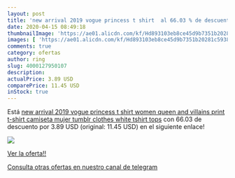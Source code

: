```yaml
---
layout: post
title: 'new arrival 2019 vogue princess t shirt  al 66.03 % de descuento'
date: 2020-04-15 08:49:18
thumbnailImage: 'https://ae01.alicdn.com/kf/Hd893103eb8ce45d9b7351b20281c5938P/new-arrival-2019-vogue-princess-t-shirt-women-queen-and-villains-print-t-shirt-camiseta-mujer.jpg_350x350._SL200_.jpg'
images: [ 'https://ae01.alicdn.com/kf/Hd893103eb8ce45d9b7351b20281c5938P/new-arrival-2019-vogue-princess-t-shirt-women-queen-and-villains-print-t-shirt-camiseta-mujer.jpg_350x350._SL200_.jpg' ]
comments: true
category: ofertas
author: ring
slug: 4000127950107
description:
actualPrice: 3.89 USD
comparePrice: 11.45 USD
inStock: true
---
```


Está [new arrival 2019 vogue princess t shirt women queen and villains print t-shirt camiseta mujer tumblr clothes white tshirt tops](https://www.amazon.com/dp/4000127950107/?tag=redken08-20) con 66.03 de descuento por 3.89 USD (original: 11.45 USD) en el siguiente enlace!

[![](https://ae01.alicdn.com/kf/Hd893103eb8ce45d9b7351b20281c5938P/new-arrival-2019-vogue-princess-t-shirt-women-queen-and-villains-print-t-shirt-camiseta-mujer.jpg_350x350._SL200_.jpg)](https://www.amazon.com/dp/4000127950107/?tag=redken08-20)

[Ver la oferta!!](https://www.amazon.com/dp/4000127950107/?tag=redken08-20)

[Consulta otras ofertas en nuestro canal de telegram](https://t.me/s/ofertas25)

